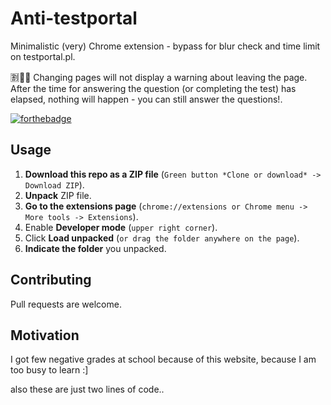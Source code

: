 # Anti-testportal
Minimalistic (very) Chrome extension - bypass for blur check and time limit on testportal.pl.

🈹🐀💥 Changing pages will not display a warning about leaving the page. After the time for answering the question (or completing the test) has elapsed, nothing will happen - you can still answer the questions!.

[![forthebadge](https://forthebadge.com/images/badges/made-with-javascript.svg)](https://forthebadge.com)

## Usage
1. **Download this repo as a ZIP file** (`Green button *Clone or download* -> Download ZIP`).
2. **Unpack** ZIP file.
3. **Go to the extensions page** (`chrome://extensions or Chrome menu -> More tools -> Extensions`).
4. Enable **Developer mode** (`upper right corner`).
5. Click **Load unpacked** (`or drag the folder anywhere on the page`).
6. **Indicate the folder** you unpacked.

## Contributing
Pull requests are welcome.

## Motivation
I got few negative grades at school because of this website, because I am too busy to learn :]

also these are just two lines of code..
